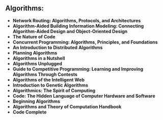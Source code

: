 <h2> Algorithms: </h2>

<ul>

<li><b><a target="_blank" href="https://github.com/manjunath5496/120-Data-Science-Interview-Questions-and-Answers/blob/master/pg(1).pdf" style="text-decoration:none;">Network Routing: Algorithms, Protocols, and Architectures</a></b></li>     
     
  <li><b><a target="_blank" href="https://github.com/manjunath5496/120-Data-Science-Interview-Questions-and-Answers/blob/master/pg(2).pdf" style="text-decoration:none;">Algorithm-Aided Building Information Modeling: Connecting Algorithm-Aided Design and Object-Oriented Design</a></b></li>

  <li><b><a target="_blank" href="https://github.com/manjunath5496/120-Data-Science-Interview-Questions-and-Answers/blob/master/pg(3).pdf" style="text-decoration:none;">The Nature of Code</a></b></li>   
  
<li><b><a target="_blank" href="https://github.com/manjunath5496/120-Data-Science-Interview-Questions-and-Answers/blob/master/pg(4).pdf" style="text-decoration:none;">Concurrent Programming: Algorithms, Principles, and Foundations</a></b></li>   
   
 <li><b><a target="_blank" href="https://github.com/manjunath5496/120-Data-Science-Interview-Questions-and-Answers/blob/master/pg(5).pdf" style="text-decoration:none;">An Introduction to Distributed Algorithms</a></b></li>     
     
  <li><b><a target="_blank" href="https://github.com/manjunath5496/120-Data-Science-Interview-Questions-and-Answers/blob/master/pg(6).pdf" style="text-decoration:none;">Planning Algorithms</a></b></li>

  <li><b><a target="_blank" href="https://github.com/manjunath5496/120-Data-Science-Interview-Questions-and-Answers/blob/master/pg(7).pdf" style="text-decoration:none;">Algorithms in a Nutshell</a></b></li>   
  
  <li><b><a target="_blank" href="https://github.com/manjunath5496/120-Data-Science-Interview-Questions-and-Answers/blob/master/pg(8).pdf" style="text-decoration:none;">Algorithms Unplugged</a></b></li>
  
 <li><b><a target="_blank" href="https://github.com/manjunath5496/120-Data-Science-Interview-Questions-and-Answers/blob/master/pg(9).pdf" style="text-decoration:none;">Guide to Competitive Programming: Learning and Improving Algorithms Through Contests</a></b></li>     
     
  <li><b><a target="_blank" href="https://github.com/manjunath5496/120-Data-Science-Interview-Questions-and-Answers/blob/master/pg(10).pdf" style="text-decoration:none;">Algorithms of the Intelligent Web</a></b></li>

  <li><b><a target="_blank" href="https://github.com/manjunath5496/120-Data-Science-Interview-Questions-and-Answers/blob/master/pg(11).pdf" style="text-decoration:none;">Introduction to Genetic Algorithms</a></b></li>   
  
  <li><b><a target="_blank" href="https://github.com/manjunath5496/120-Data-Science-Interview-Questions-and-Answers/blob/master/pg(12).pdf" style="text-decoration:none;">Algorithmics: The Spirit of Computing</a></b></li>  
  
 
 <li><b><a target="_blank" href="https://github.com/manjunath5496/120-Data-Science-Interview-Questions-and-Answers/blob/master/pg(13).pdf" style="text-decoration:none;">Code: The Hidden Language of Computer Hardware and Software</a></b></li>     
     
  <li><b><a target="_blank" href="https://github.com/manjunath5496/120-Data-Science-Interview-Questions-and-Answers/blob/master/pg(14).pdf" style="text-decoration:none;">Beginning Algorithms</a></b></li>

  <li><b><a target="_blank" href="https://github.com/manjunath5496/120-Data-Science-Interview-Questions-and-Answers/blob/master/pg(15).pdf" style="text-decoration:none;">Algorithms and Theory of Computation Handbook</a></b></li>   
  
  <li><b><a target="_blank" href="https://github.com/manjunath5496/120-Data-Science-Interview-Questions-and-Answers/blob/master/pg(16).pdf" style="text-decoration:none;">Code Complete</a></b></li>  
      

</ul>
